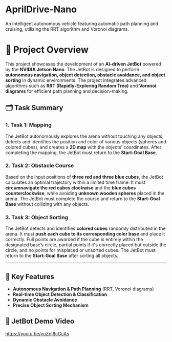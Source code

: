 # AprilDrive-Nano
An intelligent autonomous vehicle featuring automatic path planning and cruising, utilizing the RRT algorithm and Voronoi diagrams.

# 🚀 Project Overview

This project showcases the development of an **AI-driven JetBot** powered by the **NVIDIA Jetson Nano**. The JetBot is designed to perform **autonomous navigation, object detection, obstacle avoidance, and object sorting** in dynamic environments. The project integrates advanced algorithms such as **RRT (Rapidly-Exploring Random Tree)** and **Voronoi diagrams** for efficient path planning and decision-making.

## 🗂️ Task Summary

### 1. Task 1: Mapping
The JetBot autonomously explores the arena without touching any objects, detects and identifies the position and color of various objects (spheres and colored cubes), and creates a **2D map** with the objects’ coordinates. After completing the mapping, the JetBot must return to the **Start-Goal Base**.

### 2. Task 2: Obstacle Course
Based on the input positions of **three red and three blue cubes**, the JetBot calculates an optimal trajectory within a limited time frame. It must **circumnavigate the red cubes clockwise** and the **blue cubes counterclockwise**, while avoiding **unknown wooden spheres** placed in the arena. The JetBot must complete the course and return to the **Start-Goal Base** without colliding with any objects.

### 3. Task 3: Object Sorting
The JetBot detects and identifies **colored cubes** randomly distributed in the arena. It must **push each cube to its corresponding color base** and place it correctly. Full points are awarded if the cube is entirely within the designated base’s circle, partial points if it's correctly placed but outside the circle, and no points for misplaced or unsorted cubes. The JetBot must return to the **Start-Goal Base** after sorting all objects.

---

## 🎯 Key Features
- **Autonomous Navigation & Path Planning** (RRT, Voronoi diagrams)  
- **Real-time Object Detection & Classification**  
- **Dynamic Obstacle Avoidance**  
- **Precise Object Sorting Mechanism**

## 🚗 JetBot Demo Video

https://youtu.be/yuZql8cGcAs

